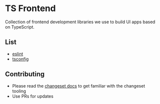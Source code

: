 # TS Frontend

Collection of frontend development libraries we use to build UI apps based on TypeScript.

## List

-   [eslint](./packages/eslint/README.md)
-   [tsconfig](./packages/tsconfig/README.md)

## Contributing

-   Please read the [changeset docs](https://github.com/changesets/changesets/blob/main/docs/intro-to-using-changesets.md) to get familiar with the changeset tooling
-   Use PRs for updates
